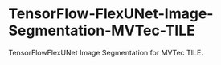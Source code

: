 # TensorFlow-FlexUNet-Image-Segmentation-MVTec-TILE
TensorFlowFlexUNet Image Segmentation for MVTec TILE.
